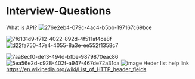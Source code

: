 # Interview-Questions
What  is API?
![276e2eb4-079c-4ac4-b5bb-197167c69bce](https://github.com/kishorekumarjya/Interview-Questions/assets/37972529/8145c2e2-94b0-4f40-9fbe-b83531e9b192)

![7f6131d9-f712-4022-892d-4f511af4ce8f](https://github.com/kishorekumarjya/Interview-Questions/assets/37972529/2c142e24-a1c5-44b8-9cc7-6d7ba323b7c4)
![d22fa750-47e4-4055-8a3e-ee552f1358c7](https://github.com/kishorekumarjya/Interview-Questions/assets/37972529/fb694aff-234c-41d2-8923-faca9f19e11a)

![7aa8ecf0-de13-494d-bfbe-9879870eac86](https://github.com/kishorekumarjya/Interview-Questions/assets/37972529/5826b362-eb90-41e5-ad56-c205281c393b)
![5ea56e2d-c928-402f-a947-467de72a31da](https://github.com/kishorekumarjya/Interview-Questions/assets/37972529/54238294-74e7-49e6-811d-f331573b5885)
![image](https://github.com/kishorekumarjya/Interview-Questions/assets/37972529/26eb955c-c0ef-4033-81d2-3a2519d17f18)
Heder list help link
https://en.wikipedia.org/wiki/List_of_HTTP_header_fields

